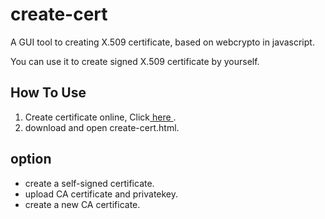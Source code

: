 # create-cert
A GUI tool to creating X.509 certificate, based on webcrypto in javascript.

You can use it to create signed X.509 certificate by yourself.

## How To Use

1. Create certificate online, Click[ here ](http://tool.qlee.in/create-cert.html).
2. download and open create-cert.html.

## option

* create a self-signed certificate.
* upload CA certificate and privatekey.
* create a new CA certificate.
